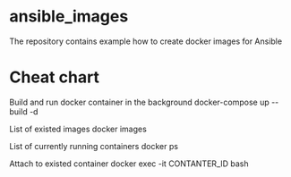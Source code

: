 # ansible_images
The repository contains example how to create docker images for Ansible

# Cheat chart

Build and run docker container in the background
docker-compose up --build -d

List of existed images
docker images

List of currently running containers
docker ps

Attach to existed container
docker exec -it CONTANTER_ID bash